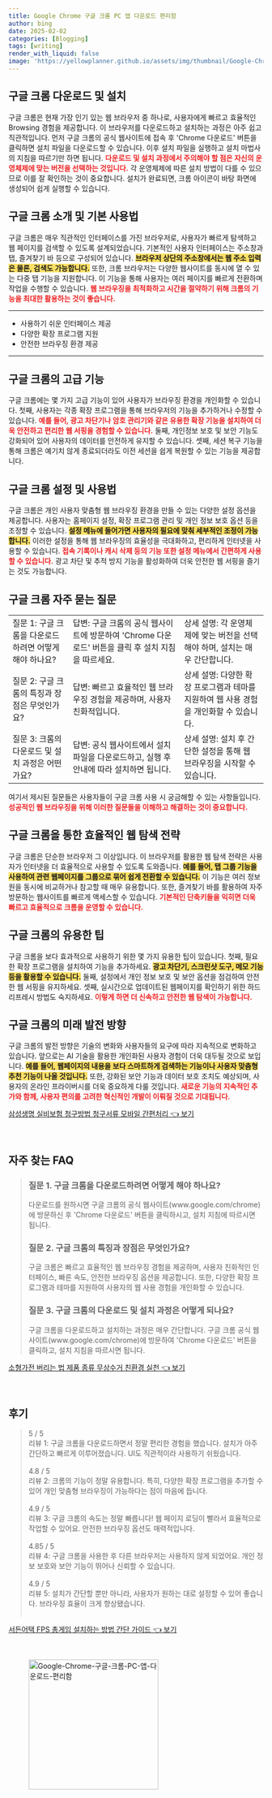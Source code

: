 ```yaml
---
title: Google Chrome 구글 크롬 PC 앱 다운로드 편리함
author: bing
date: 2025-02-02
categories: [Blogging]
tags: [writing]
render_with_liquid: false
image: 'https://yellowplanner.github.io/assets/img/thumbnail/Google-Chrome-구글-크롬-PC-앱-다운로드-편리함.webp'
---
```



<h2 id='크롬_다운로드_및_설치'>구글 크롬 다운로드 및 설치</h2>

<p>구글 크롬은 현재 가장 인기 있는 웹 브라우저 중 하나로, 사용자에게 빠르고 효율적인 Browsing 경험을 제공합니다. 이 브라우저를 다운로드하고 설치하는 과정은 아주 쉽고 직관적입니다. 먼저 구글 크롬의 공식 웹사이트에 접속 후 'Chrome 다운로드' 버튼을 클릭하면 설치 파일을 다운로드할 수 있습니다. 이후 설치 파일을 실행하고 설치 마법사의 지침을 따르기만 하면 됩니다. <b><span style="color: #ee2323;">다운로드 및 설치 과정에서 주의해야 할 점은 자신의 운영체제에 맞는 버전을 선택하는 것입니다.</span></b> 각 운영체제에 따른 설치 방법이 다를 수 있으므로 이를 잘 확인하는 것이 중요합니다. 설치가 완료되면, 크롬 아이콘이 바탕 화면에 생성되어 쉽게 실행할 수 있습니다.</p>

<h2 id='크롬_소개_및_기본_사용법'>구글 크롬 소개 및 기본 사용법</h2>

<p>구글 크롬은 매우 직관적인 인터페이스를 가진 브라우저로, 사용자가 빠르게 탐색하고 웹 페이지를 검색할 수 있도록 설계되었습니다. 기본적인 사용자 인터페이스는 주소창과 탭, 즐겨찾기 바 등으로 구성되어 있습니다. <b><span style="background-color: #ffe066;">브라우저 상단의 주소창에서는 웹 주소 입력은 물론, 검색도 가능합니다.</span></b> 또한, 크롬 브라우저는 다양한 웹사이트를 동시에 열 수 있는 다중 탭 기능을 지원합니다. 이 기능을 통해 사용자는 여러 페이지를 빠르게 전환하며 작업을 수행할 수 있습니다. <b><span style="color: #ee2323;">웹 브라우징을 최적화하고 시간을 절약하기 위해 크롬의 기능을 최대한 활용하는 것이 좋습니다.</span></b></p>

<hr />

<ul>
    <li>사용하기 쉬운 인터페이스 제공</li>
    <li>다양한 확장 프로그램 지원</li>
    <li>안전한 브라우징 환경 제공</li>
</ul>

<hr />

<h2 id='크롬의_고급_기능'>구글 크롬의 고급 기능</h2>

<p>구글 크롬에는 몇 가지 고급 기능이 있어 사용자가 브라우징 환경을 개인화할 수 있습니다. 첫째, 사용자는 각종 확장 프로그램을 통해 브라우저의 기능을 추가하거나 수정할 수 있습니다. <b><span style="color: #ee2323;">예를 들어, 광고 차단기나 암호 관리기와 같은 유용한 확장 기능을 설치하여 더욱 안전하고 편리한 웹 서핑을 경험할 수 있습니다.</span></b> 둘째, 개인정보 보호 및 보안 기능도 강화되어 있어 사용자의 데이터를 안전하게 유지할 수 있습니다. 셋째, 세션 복구 기능을 통해 크롬은 예기치 않게 종료되더라도 이전 세션을 쉽게 복원할 수 있는 기능을 제공합니다.</p>

<h2 id='크롬_설정_및_사용법'>구글 크롬 설정 및 사용법</h2>

<p>구글 크롬은 개인 사용자 맞춤형 웹 브라우징 환경을 만들 수 있는 다양한 설정 옵션을 제공합니다. 사용자는 홈페이지 설정, 확장 프로그램 관리 및 개인 정보 보호 옵션 등을 조정할 수 있습니다. <b><span style="background-color: #ffe066;">설정 메뉴에 들어가면 사용자의 필요에 맞춰 세부적인 조정이 가능합니다.</span></b> 이러한 설정을 통해 웹 브라우징의 효율성을 극대화하고, 편리하게 인터넷을 사용할 수 있습니다. <b><span style="color: #ee2323;">접속 기록이나 캐시 삭제 등의 기능 또한 설정 메뉴에서 간편하게 사용할 수 있습니다.</span></b> 광고 차단 및 추적 방지 기능을 활성화하여 더욱 안전한 웹 서핑을 즐기는 것도 가능합니다.</p>

<h2 id='크롬_자주_묻는_질문'>구글 크롬 자주 묻는 질문</h2>

<table>
    <tr>
        <td>질문 1: 구글 크롬을 다운로드하려면 어떻게 해야 하나요?</td>
        <td>답변: 구글 크롬의 공식 웹사이트에 방문하여 'Chrome 다운로드' 버튼을 클릭 후 설치 지침을 따르세요.</td>
        <td>상세 설명: 각 운영체제에 맞는 버전을 선택해야 하며, 설치는 매우 간단합니다.</td>
    </tr>
    <tr>
        <td>질문 2: 구글 크롬의 특징과 장점은 무엇인가요?</td>
        <td>답변: 빠르고 효율적인 웹 브라우징 경험을 제공하며, 사용자 친화적입니다.</td>
        <td>상세 설명: 다양한 확장 프로그램과 테마를 지원하여 웹 사용 경험을 개인화할 수 있습니다.</td>
    </tr>
    <tr>
        <td>질문 3: 크롬의 다운로드 및 설치 과정은 어떤가요?</td>
        <td>답변: 공식 웹사이트에서 설치 파일을 다운로드하고, 실행 후 안내에 따라 설치하면 됩니다.</td>
        <td>상세 설명: 설치 후 간단한 설정을 통해 웹 브라우징을 시작할 수 있습니다.</td>
    </tr>
</table>

<p>여기서 제시된 질문들은 사용자들이 구글 크롬 사용 시 궁금해할 수 있는 사항들입니다. <b><span style="color: #ee2323;">성공적인 웹 브라우징을 위해 이러한 질문들을 이해하고 해결하는 것이 중요합니다.</span></b></p>

<h2 id='크롬_웹_탐색_전략'>구글 크롬을 통한 효율적인 웹 탐색 전략</h2>

<p>구글 크롬은 단순한 브라우저 그 이상입니다. 이 브라우저를 활용한 웹 탐색 전략은 사용자가 인터넷을 더 효율적으로 사용할 수 있도록 도와줍니다. <b><span style="background-color: #ffe066;">예를 들어, 탭 그룹 기능을 사용하여 관련 웹페이지를 그룹으로 묶어 쉽게 전환할 수 있습니다.</span></b> 이 기능은 여러 정보원을 동시에 비교하거나 참고할 때 매우 유용합니다. 또한, 즐겨찾기 바를 활용하여 자주 방문하는 웹사이트를 빠르게 액세스할 수 있습니다. <b><span style="color: #ee2323;">기본적인 단축키들을 익히면 더욱 빠르고 효율적으로 크롬을 운영할 수 있습니다.</span></b></p>

<h2 id='크롬_유용한_팁'>구글 크롬의 유용한 팁</h2>

<p>구글 크롬을 보다 효과적으로 사용하기 위한 몇 가지 유용한 팁이 있습니다. 첫째, 필요한 확장 프로그램을 설치하여 기능을 추가하세요. <b><span style="background-color: #ffe066;">광고 차단기, 스크린샷 도구, 메모 기능 등을 활용할 수 있습니다.</span></b> 둘째, 설정에서 개인 정보 보호 및 보안 옵션을 점검하여 안전한 웹 서핑을 유지하세요. 셋째, 실시간으로 업데이트된 웹페이지를 확인하기 위한 하드 리프레시 방법도 숙지하세요. <b><span style="color: #ee2323;">이렇게 하면 더 신속하고 안전한 웹 탐색이 가능합니다.</span></b></p>

<h2 id='크롬_미래의_개발'>구글 크롬의 미래 발전 방향</h2>

<p>구글 크롬의 발전 방향은 기술의 변화와 사용자들의 요구에 따라 지속적으로 변화하고 있습니다. 앞으로는 AI 기술을 활용한 개인화된 사용자 경험이 더욱 대두될 것으로 보입니다. <b><span style="background-color: #ffe066;">예를 들어, 웹페이지의 내용을 보다 스마트하게 검색하는 기능이나 사용자 맞춤형 추천 기능이 나올 것입니다.</span></b> 또한, 강화된 보안 기능과 데이터 보호 조치도 예상되며, 사용자의 온라인 프라이버시를 더욱 중요하게 다룰 것입니다. <b><span style="color: #ee2323;">새로운 기능의 지속적인 추가와 함께, 사용자 편의를 고려한 혁신적인 개발이 이뤄질 것으로 기대됩니다.</span></b></p>


<p><a class="click-button" title="삼성생명 실비보험 청구방법 청구서류 모바일 간편처리" href="https://yellowplanner.github.io/posts/%EC%82%BC%EC%84%B1%EC%83%9D%EB%AA%85-%EC%8B%A4%EB%B9%84%EB%B3%B4%ED%97%98-%EC%B2%AD%EA%B5%AC%EB%B0%A9%EB%B2%95-%EC%B2%AD%EA%B5%AC%EC%84%9C%EB%A5%98-%EB%AA%A8%EB%B0%94%EC%9D%BC-%EA%B0%84%ED%8E%B8%EC%B2%98%EB%A6%AC/" rel="dofollow">삼성생명 실비보험 청구방법 청구서류 모바일 간편처리 👈 보기</a></p><br>
<h2 id='자주_찾는_FAQ'>자주 찾는 FAQ</h2>
<div itemscope="" itemtype="https://schema.org/FAQPage"> 
<blockquote> 
<div itemscope="" itemprop="mainEntity" itemtype="https://schema.org/Question"> 
<h3 itemprop="name">질문 1. 구글 크롬을 다운로드하려면 어떻게 해야 하나요?</h3> 
<div itemscope="" itemprop="acceptedAnswer" itemtype="https://schema.org/Answer"> 
<span itemprop="text"> 
<p>다운로드를 원하시면 구글 크롬의 공식 웹사이트(www.google.com/chrome)에 방문하신 후 'Chrome 다운로드' 버튼을 클릭하시고, 설치 지침에 따르시면 됩니다.</p> 
</span> 
</div> 
</div> 
<div itemscope="" itemprop="mainEntity" itemtype="https://schema.org/Question"> 
<h3 itemprop="name">질문 2. 구글 크롬의 특징과 장점은 무엇인가요?</h3> 
<div itemscope="" itemprop="acceptedAnswer" itemtype="https://schema.org/Answer"> 
<span itemprop="text"> 
<p>구글 크롬은 빠르고 효율적인 웹 브라우징 경험을 제공하며, 사용자 친화적인 인터페이스, 빠른 속도, 안전한 브라우징 옵션을 제공합니다. 또한, 다양한 확장 프로그램과 테마를 지원하여 사용자의 웹 사용 경험을 개인화할 수 있습니다.</p> 
</span> 
</div> 
</div> 
<div itemscope="" itemprop="mainEntity" itemtype="https://schema.org/Question"> 
<h3 itemprop="name">질문 3. 구글 크롬의 다운로드 및 설치 과정은 어떻게 되나요?</h3> 
<div itemscope="" itemprop="acceptedAnswer" itemtype="https://schema.org/Answer"> 
<span itemprop="text"> 
<p>구글 크롬을 다운로드하고 설치하는 과정은 매우 간단합니다. 구글 크롬 공식 웹사이트(www.google.com/chrome)에 방문하여 'Chrome 다운로드' 버튼을 클릭하고, 설치 지침을 따르시면 됩니다.</p> 
</span> 
</div> 
</div> 
</blockquote> 
</div>
<p><a class="click-button" title="소형가전 버리는 법 제품 종류 무상수거 친환경 실천" href="https://yellowplanner.github.io/posts/%EC%86%8C%ED%98%95%EA%B0%80%EC%A0%84-%EB%B2%84%EB%A6%AC%EB%8A%94-%EB%B2%95-%EC%A0%9C%ED%92%88-%EC%A2%85%EB%A5%98-%EB%AC%B4%EC%83%81%EC%88%98%EA%B1%B0-%EC%B9%9C%ED%99%98%EA%B2%BD-%EC%8B%A4%EC%B2%9C/" rel="dofollow">소형가전 버리는 법 제품 종류 무상수거 친환경 실천 👈 보기</a></p><br>
<h2 id='후기'>후기</h2>
<div itemscope itemtype="https://schema.org/Product">
  <blockquote>
  <div itemprop="review" itemscope itemtype="https://schema.org/Review">
      <div itemprop="reviewRating" itemscope itemtype="https://schema.org/Rating"> <span itemprop="ratingValue">5</span> / <span itemprop="bestRating">5</span> </div>
      <span itemprop="reviewBody">리뷰 1: 구글 크롬을 다운로드하면서 정말 편리한 경험을 했습니다. 설치가 아주 간단하고 빠르게 이루어졌습니다. UI도 직관적이라 사용하기 쉬웠습니다.</span>
  </div>
  <br>
  <div itemprop="review" itemscope itemtype="https://schema.org/Review">
      <div itemprop="reviewRating" itemscope itemtype="https://schema.org/Rating"> <span itemprop="ratingValue">4.8</span> / <span itemprop="bestRating">5</span> </div>
      <span itemprop="reviewBody">리뷰 2: 크롬의 기능이 정말 유용합니다. 특히, 다양한 확장 프로그램을 추가할 수 있어 개인 맞춤형 브라우징이 가능하다는 점이 마음에 듭니다.</span>
  </div>
  <br>
  <div itemprop="review" itemscope itemtype="https://schema.org/Review">
      <div itemprop="reviewRating" itemscope itemtype="https://schema.org/Rating"> <span itemprop="ratingValue">4.9</span> / <span itemprop="bestRating">5</span> </div>
      <span itemprop="reviewBody">리뷰 3: 구글 크롬의 속도는 정말 빠릅니다! 웹 페이지 로딩이 빨라서 효율적으로 작업할 수 있어요. 안전한 브라우징 옵션도 매력적입니다.</span>
  </div>
  <br>
  <div itemprop="review" itemscope itemtype="https://schema.org/Review">
      <div itemprop="reviewRating" itemscope itemtype="https://schema.org/Rating"> <span itemprop="ratingValue">4.85</span> / <span itemprop="bestRating">5</span> </div>
      <span itemprop="reviewBody">리뷰 4: 구글 크롬을 사용한 후 다른 브라우저는 사용하지 않게 되었어요. 개인 정보 보호와 보안 기능이 뛰어나 신뢰할 수 있습니다.</span>
  </div>
  <br>
  <div itemprop="review" itemscope itemtype="https://schema.org/Review">
      <div itemprop="reviewRating" itemscope itemtype="https://schema.org/Rating"> <span itemprop="ratingValue">4.9</span> / <span itemprop="bestRating">5</span> </div>
      <span itemprop="reviewBody">리뷰 5: 설치가 간단할 뿐만 아니라, 사용자가 원하는 대로 설정할 수 있어 좋습니다. 브라우징 효율이 크게 향상됐습니다.</span>
  </div>
  <br>
  </blockquote>
</div>
<p><a class="click-button" title="서든어택 FPS 총게임 설치하는 방법 간단 가이드" href="https://yellowplanner.github.io/posts/%EC%84%9C%EB%93%A0%EC%96%B4%ED%83%9D-FPS-%EC%B4%9D%EA%B2%8C%EC%9E%84-%EC%84%A4%EC%B9%98%ED%95%98%EB%8A%94-%EB%B0%A9%EB%B2%95-%EA%B0%84%EB%8B%A8-%EA%B0%80%EC%9D%B4%EB%93%9C/" rel="dofollow">서든어택 FPS 총게임 설치하는 방법 간단 가이드 👈 보기</a></p><br>
<figure class="image"><img src="https://yellowplanner.github.io/assets/img/thumbnail/Google-Chrome-구글-크롬-PC-앱-다운로드-편리함.webp" alt="Google-Chrome-구글-크롬-PC-앱-다운로드-편리함" width="256" height="256"></figure>